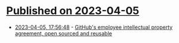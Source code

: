 # [Published on 2023-04-05](index.md)

* [2023-04-05, 17:56:48](https://lobste.rs/s/28xpsd/github_s_employee_intellectual_property) - [GitHub's employee intellectual property agreement, open sourced and reusable](https://github.com/github/balanced-employee-ip-agreement)
